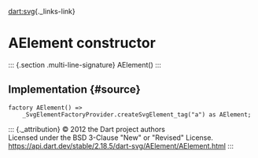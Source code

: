 [dart:svg](../../dart-svg/dart-svg-library){._links-link}

AElement constructor
====================

::: {.section .multi-line-signature}
AElement()
:::

Implementation {#source}
--------------

``` {.language-dart data-language="dart"}
factory AElement() =>
    _SvgElementFactoryProvider.createSvgElement_tag("a") as AElement;
```

::: {._attribution}
© 2012 the Dart project authors\
Licensed under the BSD 3-Clause \"New\" or \"Revised\" License.\
<https://api.dart.dev/stable/2.18.5/dart-svg/AElement/AElement.html>
:::
